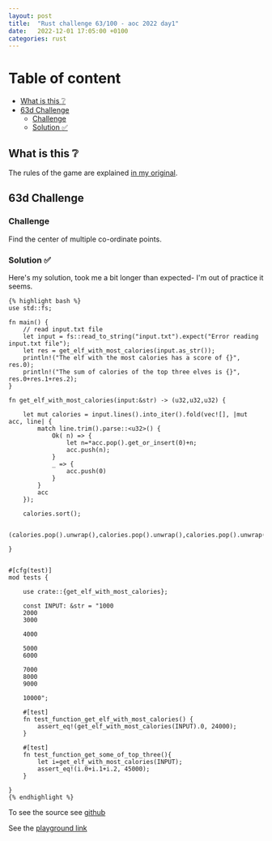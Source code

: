 ```yaml
---
layout: post
title:  "Rust challenge 63/100 - aoc 2022 day1"
date:   2022-12-01 17:05:00 +0100
categories: rust
---
```



#  Table of content
<!-- MarkdownTOC autolink="true" -->

- [What is this :grey_question:](#what-is-this-grey_question)
- [63d Challenge](#63d-challenge)
    - [Challenge](#challenge)
    - [Solution :white_check_mark:](#solution-white_check_mark)

<!-- /MarkdownTOC -->

## What is this :grey_question: 

The rules of the game are explained [in my original](https://maebli.github.io/rust/2021/10/18/100rust.html). 

## 63d Challenge
### Challenge

Find the center of multiple co-ordinate points.

### Solution :white_check_mark:

Here's my solution, took me a bit longer than expected- I'm out of practice it seems.

    {% highlight bash %}
    use std::fs;

    fn main() {
        // read input.txt file
        let input = fs::read_to_string("input.txt").expect("Error reading input.txt file");
        let res = get_elf_with_most_calories(input.as_str());
        println!("The elf with the most calories has a score of {}", res.0);
        println!("The sum of calories of the top three elves is {}", res.0+res.1+res.2);
    }

    fn get_elf_with_most_calories(input:&str) -> (u32,u32,u32) {
        
        let mut calories = input.lines().into_iter().fold(vec![], |mut acc, line| {
            match line.trim().parse::<u32>() {
                Ok( n) => {
                    let n=*acc.pop().get_or_insert(0)+n;
                    acc.push(n);
                }
                _ => {
                    acc.push(0)
                }
            }
            acc
        });

        calories.sort();
        
        (calories.pop().unwrap(),calories.pop().unwrap(),calories.pop().unwrap())

    }


    #[cfg(test)]
    mod tests {

        use crate::{get_elf_with_most_calories};

        const INPUT: &str = "1000
        2000
        3000
        
        4000
        
        5000
        6000
        
        7000
        8000
        9000
        
        10000";

        #[test]
        fn test_function_get_elf_with_most_calories() {
            assert_eq!(get_elf_with_most_calories(INPUT).0, 24000);
        }

        #[test]
        fn test_function_get_some_of_top_three(){
            let i=get_elf_with_most_calories(INPUT);
            assert_eq!(i.0+i.1+i.2, 45000);
        }

    }
    {% endhighlight %}

To see the source see [github](https://github.com/maebli/100rustsnippets/tree/master/aoc-2022-day1) 

See the [playground link](https://play.rust-lang.org/?version=stable&mode=debug&edition=2021&gist=a5d952a1c88527a6ee6eb7f7eeefa28a)
